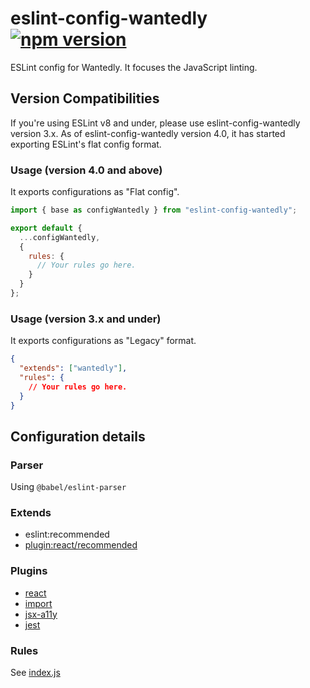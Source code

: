 # eslint-config-wantedly [![npm version](https://badge.fury.io/js/eslint-config-wantedly.svg)](https://badge.fury.io/js/eslint-config-wantedly)

ESLint config for Wantedly. It focuses the JavaScript linting.

## Version Compatibilities

If you're using ESLint v8 and under, please use eslint-config-wantedly version 3.x. As of eslint-config-wantedly version 4.0, it has started exporting ESLint's flat config format.

### Usage (version 4.0 and above)

It exports configurations as "Flat config".

```js
import { base as configWantedly } from "eslint-config-wantedly";

export default {
  ...configWantedly,
  {
    rules: {
      // Your rules go here.
    }
  }
};
```

### Usage (version 3.x and under)

It exports configurations as "Legacy" format.

```json
{
  "extends": ["wantedly"],
  "rules": {
    // Your rules go here.
  }
}
```

## Configuration details

### Parser

Using `@babel/eslint-parser`

### Extends

- eslint:recommended
- [plugin:react/recommended](https://github.com/yannickcr/eslint-plugin-react#recommended)

### Plugins

- [react](https://github.com/yannickcr/eslint-plugin-react)
- [import](https://github.com/benmosher/eslint-plugin-import)
- [jsx-a11y](https://github.com/evcohen/eslint-plugin-jsx-a11y)
- [jest](https://github.com/jest-community/eslint-plugin-jest)

### Rules

See [index.js](https://github.com/wantedly/frolint/blob/master/packages/eslint-config-wantedly/index.js#L21-L117)
